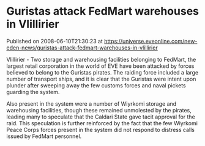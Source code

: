 # Guristas attack FedMart warehouses in Vlillirier
Published on 2008-06-10T21:30:23 at https://universe.eveonline.com/new-eden-news/guristas-attack-fedmart-warehouses-in-vlillirier

Vlillirier - Two storage and warehousing facilities belonging to FedMart, the largest retail corporation in the world of EVE have been attacked by forces believed to belong to the Guristas pirates. The raiding force included a large number of transport ships, and it is clear that the Guristas were intent upon plunder after sweeping away the few customs forces and naval pickets guarding the system. 

Also present in the system were a number of Wiyrkomi storage and warehousing facilities, though these remained unmolested by the pirates, leading many to speculate that the Caldari State gave tacit approval for the raid. This speculation is further reinforced by the fact that the few Wiyrkomi Peace Corps forces present in the system did not respond to distress calls issued by FedMart personnel.
